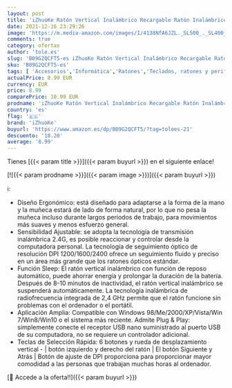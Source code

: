 ```yaml
---
layout: post
title: 'iZhuoKe Ratón Vertical Inalámbrico Recargable Ratón Inalámbrico con Mango Vertical y Diseño Ergonómico 1200-1600-2400 dpi Ajustable para Computadoras/PC/Portátil/MacBook Navidad Regalo'
date: 2021-12-16 23:29:26
image: 'https://m.media-amazon.com/images/I/4138NfA6JZL._SL500_._SL400_.jpg'
comments: true
category: ofertas
author: 'tole.es'
slug: 'B09G2QCFT5-es iZhuoKe Ratón Vertical Inalámbrico Recargable Ratón...'
sku: 'B09G2QCFT5-es'
tags: [ 'Accesorios','Informática','Ratones','Teclados, ratones y periféricos de entrada','izhuoke','navidad', ]
actualPrice: 8.99 EUR
currency: EUR
price: 8.99
comparePrice: 10.99 EUR
prodname: 'iZhuoKe Ratón Vertical Inalámbrico Recargable Ratón Inalámbrico con Mango Vertical y Diseño Ergonómico 1200-1600-2400 dpi Ajustable para Computadoras/PC/Portátil/MacBook Navidad Regalo'
country: 'es'
flag: '🇪🇸'
brand: 'iZhuoKe'
buyurl: 'https://www.amazon.es/dp/B09G2QCFT5/?tag=tolees-21'
descuento: '18.20'
average: '8.99'
---
```


Tienes [{{< param title >}}]({{< param buyurl >}}) en el siguiente enlace!

[![{{< param prodname >}}]({{< param image >}})]({{< param buyurl >}})

ℹ️:

- Diseño Ergonómico: está diseñado para adaptarse a la forma de la mano y la muñeca estará de lado de forma natural, por lo que no pesa la muñeca incluso durante largos períodos de trabajo, para movimientos más suaves y menos esfuerzo general.
- Sensibilidad Ajustable: se adopta la tecnología de transmisión inalámbrica 2.4G, es posible reaccionar y controlar desde la computadora personal. La tecnología de seguimiento óptico de resolución DPI 1200/1600/2400 ofrece un seguimiento fluido y preciso en un área más grande que los ratones ópticos estándar.
- Función Sleep: El ratón vertical inalámbrico con función de reposo automático, puede ahorrar energía y prolongar la duración de la batería. Después de 8-10 minutos de inactividad, el ratón vertical inalámbrico se suspenderá automáticamente. La tecnología inalámbrica de radiofrecuencia integrada de 2,4 GHz permite que el ratón funcione sin problemas con el ordenador o el portátil.
- Aplicación Amplia: Compatible con Windows 98/Me/2000/XP/Vista/Win 7/Win8/Win10 o el sistema más reciente. Admite Plug & Play: simplemente conecte el receptor USB nano suministrado al puerto USB de su computadora, no se requiere un controlador adicional.
- Teclas de Selección Rápida: 6 botones y rueda de desplazamiento vertical - | botón izquierdo y derecho del ratón | El botón Siguiente y Atrás | Botón de ajuste de DPI proporciona para proporcionar mayor comodidad a las personas que trabajan muchas horas al ordenador.

[🛒 Accede a la oferta!!]({{< param buyurl >}})
